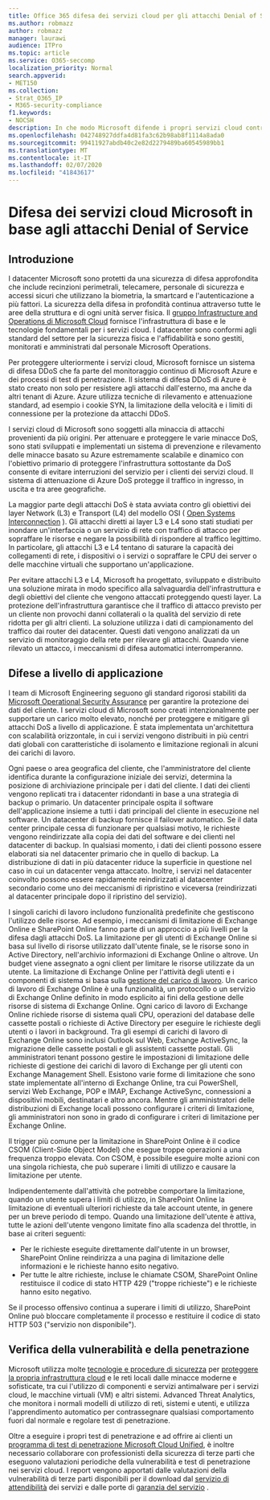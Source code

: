 ```yaml
---
title: Office 365 difesa dei servizi cloud per gli attacchi Denial of Service
ms.author: robmazz
author: robmazz
manager: laurawi
audience: ITPro
ms.topic: article
ms.service: O365-seccomp
localization_priority: Normal
search.appverid:
- MET150
ms.collection:
- Strat_O365_IP
- M365-security-compliance
f1.keywords:
- NOCSH
description: In che modo Microsoft difende i propri servizi cloud contro gli attacchi DoS (Denial of Service).
ms.openlocfilehash: 042748927ddfa4d81fa3c62b98ab8f1114a8ada0
ms.sourcegitcommit: 99411927abdb40c2e82d2279489ba60545989bb1
ms.translationtype: MT
ms.contentlocale: it-IT
ms.lasthandoff: 02/07/2020
ms.locfileid: "41843617"
---
```

# <a name="defending-microsoft-cloud-services-against-denial-of-service-attacks"></a>Difesa dei servizi cloud Microsoft in base agli attacchi Denial of Service

## <a name="introduction"></a>Introduzione
I datacenter Microsoft sono protetti da una sicurezza di difesa approfondita che include recinzioni perimetrali, telecamere, personale di sicurezza e accessi sicuri che utilizzano la biometria, la smartcard e l'autenticazione a più fattori. La sicurezza della difesa in profondità continua attraverso tutte le aree della struttura e di ogni unità server fisica. Il [gruppo Infrastructure and Operations di Microsoft Cloud](https://www.microsoft.com/cloud-platform/global-datacenters) fornisce l'infrastruttura di base e le tecnologie fondamentali per i servizi cloud. I datacenter sono conformi agli standard del settore per la sicurezza fisica e l'affidabilità e sono gestiti, monitorati e amministrati dal personale Microsoft Operations.

Per proteggere ulteriormente i servizi cloud, Microsoft fornisce un sistema di difesa DDoS che fa parte del monitoraggio continuo di Microsoft Azure e dei processi di test di penetrazione. Il sistema di difesa DDoS di Azure è stato creato non solo per resistere agli attacchi dall'esterno, ma anche da altri tenant di Azure. Azure utilizza tecniche di rilevamento e attenuazione standard, ad esempio i cookie SYN, la limitazione della velocità e i limiti di connessione per la protezione da attacchi DDoS.

I servizi cloud di Microsoft sono soggetti alla minaccia di attacchi provenienti da più origini. Per attenuare e proteggere le varie minacce DoS, sono stati sviluppati e implementati un sistema di prevenzione e rilevamento delle minacce basato su Azure estremamente scalabile e dinamico con l'obiettivo primario di proteggere l'infrastruttura sottostante da DoS consente di evitare interruzioni del servizio per i clienti dei servizi cloud. Il sistema di attenuazione di Azure DoS protegge il traffico in ingresso, in uscita e tra aree geografiche.

La maggior parte degli attacchi DoS è stata avviata contro gli obiettivi dei layer Network (L3) e Transport (L4) del modello OSI ( [Open Systems Interconnection](https://docs.microsoft.com/windows-hardware/drivers/network/windows-network-architecture-and-the-osi-model) ). Gli attacchi diretti ai layer L3 e L4 sono stati studiati per inondare un'interfaccia o un servizio di rete con traffico di attacco per sopraffare le risorse e negare la possibilità di rispondere al traffico legittimo. In particolare, gli attacchi L3 e L4 tentano di saturare la capacità dei collegamenti di rete, i dispositivi o i servizi o sopraffare le CPU dei server o delle macchine virtuali che supportano un'applicazione.

Per evitare attacchi L3 e L4, Microsoft ha progettato, sviluppato e distribuito una soluzione mirata in modo specifico alla salvaguardia dell'infrastruttura e degli obiettivi del cliente che vengono attaccati proteggendo questi layer. La protezione dell'infrastruttura garantisce che il traffico di attacco previsto per un cliente non provochi danni collaterali o la qualità del servizio di rete ridotta per gli altri clienti. La soluzione utilizza i dati di campionamento del traffico dai router dei datacenter. Questi dati vengono analizzati da un servizio di monitoraggio della rete per rilevare gli attacchi. Quando viene rilevato un attacco, i meccanismi di difesa automatici interromperanno.

## <a name="application-level-defenses"></a>Difese a livello di applicazione
I team di Microsoft Engineering seguono gli standard rigorosi stabiliti da [Microsoft Operational Security Assurance](https://www.microsoft.com/SDL/OperationalSecurityAssurance) per garantire la protezione dei dati del cliente. I servizi cloud di Microsoft sono creati intenzionalmente per supportare un carico molto elevato, nonché per proteggere e mitigare gli attacchi DoS a livello di applicazione. È stata implementata un'architettura con scalabilità orizzontale, in cui i servizi vengono distribuiti in più centri dati globali con caratteristiche di isolamento e limitazione regionali in alcuni dei carichi di lavoro.

Ogni paese o area geografica del cliente, che l'amministratore del cliente identifica durante la configurazione iniziale dei servizi, determina la posizione di archiviazione principale per i dati del cliente. I dati dei clienti vengono replicati tra i datacenter ridondanti in base a una strategia di backup o primario. Un datacenter principale ospita il software dell'applicazione insieme a tutti i dati principali del cliente in esecuzione nel software. Un datacenter di backup fornisce il failover automatico. Se il data center principale cessa di funzionare per qualsiasi motivo, le richieste vengono reindirizzate alla copia dei dati del software e dei clienti nel datacenter di backup. In qualsiasi momento, i dati dei clienti possono essere elaborati sia nel datacenter primario che in quello di backup. La distribuzione di dati in più datacenter riduce la superficie in questione nel caso in cui un datacenter venga attaccato. Inoltre, i servizi nel datacenter coinvolto possono essere rapidamente reindirizzati al datacenter secondario come uno dei meccanismi di ripristino e viceversa (reindirizzati al datacenter principale dopo il ripristino del servizio).

I singoli carichi di lavoro includono funzionalità predefinite che gestiscono l'utilizzo delle risorse. Ad esempio, i meccanismi di limitazione di Exchange Online e SharePoint Online fanno parte di un approccio a più livelli per la difesa dagli attacchi DoS. La limitazione per gli utenti di Exchange Online si basa sul livello di risorse utilizzato dall'utente finale, se le risorse sono in Active Directory, nell'archivio informazioni di Exchange Online o altrove. Un budget viene assegnato a ogni client per limitare le risorse utilizzate da un utente. La limitazione di Exchange Online per l'attività degli utenti e i componenti di sistema si basa sulla [gestione del carico di lavoro](https://technet.microsoft.com/library/jj150503(v=exchg.150).aspx). Un carico di lavoro di Exchange Online è una funzionalità, un protocollo o un servizio di Exchange Online definito in modo esplicito ai fini della gestione delle risorse di sistema di Exchange Online. Ogni carico di lavoro di Exchange Online richiede risorse di sistema quali CPU, operazioni del database delle cassette postali o richieste di Active Directory per eseguire le richieste degli utenti o i lavori in background. Tra gli esempi di carichi di lavoro di Exchange Online sono inclusi Outlook sul Web, Exchange ActiveSync, la migrazione delle cassette postali e gli assistenti cassette postali. Gli amministratori tenant possono gestire le impostazioni di limitazione delle richieste di gestione dei carichi di lavoro di Exchange per gli utenti con Exchange Management Shell. Esistono varie forme di limitazione che sono state implementate all'interno di Exchange Online, tra cui PowerShell, servizi Web Exchange, POP e IMAP, Exchange ActiveSync, connessioni a dispositivi mobili, destinatari e altro ancora. Mentre gli amministratori delle distribuzioni di Exchange locali possono configurare i criteri di limitazione, gli amministratori non sono in grado di configurare i criteri di limitazione per Exchange Online.

Il trigger più comune per la limitazione in SharePoint Online è il codice CSOM (Client-Side Object Model) che esegue troppe operazioni a una frequenza troppo elevata. Con CSOM, è possibile eseguire molte azioni con una singola richiesta, che può superare i limiti di utilizzo e causare la limitazione per utente.

Indipendentemente dall'attività che potrebbe comportare la limitazione, quando un utente supera i limiti di utilizzo, in SharePoint Online la limitazione di eventuali ulteriori richieste da tale account utente, in genere per un breve periodo di tempo. Quando una limitazione dell'utente è attiva, tutte le azioni dell'utente vengono limitate fino alla scadenza del throttle, in base ai criteri seguenti:
- Per le richieste eseguite direttamente dall'utente in un browser, SharePoint Online reindirizza a una pagina di limitazione delle informazioni e le richieste hanno esito negativo.
- Per tutte le altre richieste, incluse le chiamate CSOM, SharePoint Online restituisce il codice di stato HTTP 429 ("troppe richieste") e le richieste hanno esito negativo.

Se il processo offensivo continua a superare i limiti di utilizzo, SharePoint Online può bloccare completamente il processo e restituire il codice di stato HTTP 503 ("servizio non disponibile").

## <a name="vulnerability-and-penetration-testing"></a>Verifica della vulnerabilità e della penetrazione
Microsoft utilizza molte [tecnologie e procedure di sicurezza](https://www.microsoft.com/trustcenter/security/threatmanagement) per [proteggere la propria infrastruttura cloud](https://blogs.technet.microsoft.com/hybridcloud/2015/05/05/protecting-your-datacenter-and-cloud-from-emerging-threats/) e le reti locali dalle minacce moderne e sofisticate, tra cui l'utilizzo di componenti e servizi antimalware per i servizi cloud, le macchine virtuali (VM) e altri sistemi. Advanced Threat Analytics, che monitora i normali modelli di utilizzo di reti, sistemi e utenti, e utilizza l'apprendimento automatico per contrassegnare qualsiasi comportamento fuori dal normale e regolare test di penetrazione.

Oltre a eseguire i propri test di penetrazione e ad offrire ai clienti un [programma di test di penetrazione Microsoft Cloud Unified](https://technet.microsoft.com/mt784683), è inoltre necessario collaborare con professionisti della sicurezza di terze parti che eseguono valutazioni periodiche della vulnerabilità e test di penetrazione nei servizi cloud. I report vengono apportati dalle valutazioni della vulnerabilità di terze parti disponibili per il download dal [servizio di attendibilità](https://aka.ms/STP) dei servizi e dalle porte di [garanzia del servizio](https://aka.ms/ServiceAssurance) .
